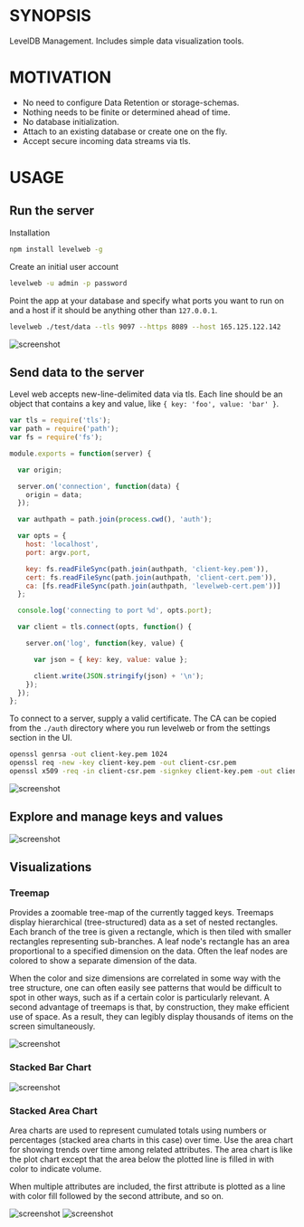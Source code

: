 # SYNOPSIS
LevelDB Management. Includes simple data visualization tools.

# MOTIVATION

 - No need to configure Data Retention or storage-schemas.
 - Nothing needs to be finite or determined ahead of time.
 - No database initialization.
 - Attach to an existing database or create one on the fly.
 - Accept secure incoming data streams via tls.

# USAGE
## Run the server
Installation
```bash
npm install levelweb -g
```

Create an initial user account
```bash
levelweb -u admin -p password
```

Point the app at your database and specify what ports you want to run on and a
host if it should be anything other than `127.0.0.1`.
```bash
levelweb ./test/data --tls 9097 --https 8089 --host 165.125.122.142
```

![screenshot](/screenshots/screenshot0.png)

## Send data to the server
Level web accepts new-line-delimited data via tls. Each line should be an 
object that contains a key and value, like `{ key: 'foo', value: 'bar' }`.
```js
var tls = require('tls');
var path = require('path');
var fs = require('fs');

module.exports = function(server) {

  var origin;

  server.on('connection', function(data) {
    origin = data;
  });

  var authpath = path.join(process.cwd(), 'auth');

  var opts = {
    host: 'localhost',
    port: argv.port,

    key: fs.readFileSync(path.join(authpath, 'client-key.pem')),
    cert: fs.readFileSync(path.join(authpath, 'client-cert.pem')),
    ca: [fs.readFileSync(path.join(authpath, 'levelweb-cert.pem'))]
  };

  console.log('connecting to port %d', opts.port);

  var client = tls.connect(opts, function() {

    server.on('log', function(key, value) {

      var json = { key: key, value: value };

      client.write(JSON.stringify(json) + '\n');
    });
  });
};
```

To connect to a server, supply a valid certificate. The CA can be copied from 
the `./auth` directory where you run levelweb or from the settings section in 
the UI.

```bash
openssl genrsa -out client-key.pem 1024
openssl req -new -key client-key.pem -out client-csr.pem
openssl x509 -req -in client-csr.pem -signkey client-key.pem -out client-cert.pem
```

![screenshot](/screenshots/screenshot6.png)

## Explore and manage keys and values
![screenshot](/screenshots/screenshot.png)

## Visualizations

### Treemap
Provides a zoomable tree-map of the currently tagged keys. Treemaps display 
hierarchical (tree-structured) data as a set of nested rectangles. Each branch
of the tree is given a rectangle, which is then tiled with smaller rectangles 
representing sub-branches. A leaf node's rectangle has an area proportional to 
a specified dimension on the data. Often the leaf nodes are colored to show a 
separate dimension of the data.

When the color and size dimensions are correlated in some way with the tree 
structure, one can often easily see patterns that would be difficult to spot in 
other ways, such as if a certain color is particularly relevant. A second 
advantage of treemaps is that, by construction, they make efficient use of 
space. As a result, they can legibly display thousands of items on the screen 
simultaneously.

![screenshot](/screenshots/screenshot2.png)

### Stacked Bar Chart

![screenshot](/screenshots/screenshot5.png)

### Stacked Area Chart
Area charts are used to represent cumulated totals using numbers or percentages 
(stacked area charts in this case) over time. Use the area chart for showing 
trends over time among related attributes. The area chart is like the plot chart
except that the area below the plotted line is filled in with color to indicate 
volume.

When multiple attributes are included, the first attribute is plotted as a line 
with color fill followed by the second attribute, and so on.

![screenshot](/screenshots/screenshot3.png)
![screenshot](/screenshots/screenshot4.png)
